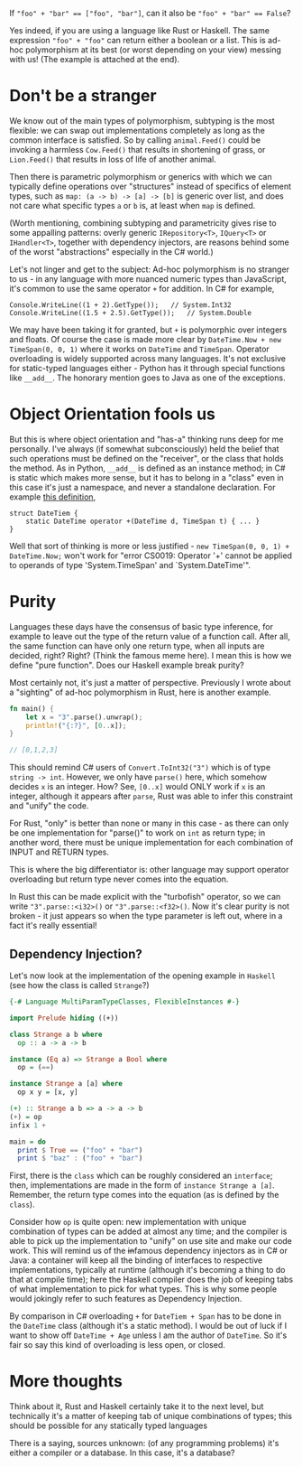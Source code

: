 If `"foo" + "bar" == ["foo", "bar"]`, can it also be `"foo" + "bar" == False`? 

Yes indeed, if you are using a language like Rust or Haskell. The same expression ``"foo" + "foo"`` can return either a boolean or a list. This is ad-hoc polymorphism at its best (or worst depending on your view) messing with us!
(The example is attached at the end).

# Don't be a stranger

We know out of the main types of polymorphism, subtyping is the most flexible: we can swap out implementations completely as long as the common interface is satisfied. So by calling `animal.Feed()` could be invoking a harmless `Cow.Feed()` that results in shortening of grass, or `Lion.Feed()` that results in loss of life of another animal. 

Then there is parametric polymorphism or generics with which we can typically define operations over "structures" instead of specifics of element types, such as `map: (a -> b) -> [a] -> [b]` is generic over list, and does not care what specific types `a` or `b` is, at least when `map` is defined.

(Worth mentioning, combining subtyping and parametricity gives rise to some appalling patterns: overly generic `IRepository<T>`, `IQuery<T>` or `IHandler<T>`, together with dependency injectors, are reasons behind some of the worst "abstractions" especially in the C# world.)

Let's not linger and get to the subject: Ad-hoc polymorphism is no stranger to us - in any language with more nuanced numeric types than JavaScript, it's common to use the same operator `+` for addition. In C# for example,

```CSharp
Console.WriteLine((1 + 2).GetType());   // System.Int32
Console.WriteLine((1.5 + 2.5).GetType());   // System.Double
```

We may have been taking it for granted, but `+` is polymorphic over integers and floats. Of course the case is made more clear by `DateTime.Now + new TimeSpan(0, 0, 1)` where it works on `DateTime` and `TimeSpan`. Operator overloading is widely supported across many languages. It's not exclusive for static-typed languages either - Python has it through special functions like `__add__`. The honorary mention goes to Java as one of the exceptions.

# Object Orientation fools us

But this is where object orientation and "has-a" thinking runs deep for me personally. I've always (if somewhat subconsciously) held the belief that such operations must be defined on the "receiver", or the class that holds the method. As in Python, `__add__` is defined as an instance method; in C# is static which makes more sense, but it has to belong in a "class" even in this case it's just a namespace, and never a standalone declaration. For example [this definition](https://github.com/microsoft/referencesource/blob/5697c29004a34d80acdaf5742d7e699022c64ecd/mscorlib/system/datetime.cs#L1485),

```CSharp
struct DateTiem {
    static DateTime operator +(DateTime d, TimeSpan t) { ... }
}
```

Well that sort of thinking is more or less justified - `new TimeSpan(0, 0, 1) + DateTime.Now;` won't work for "error CS0019: Operator '+' cannot be applied to operands of type 'System.TimeSpan' and `System.DateTime'".

# Purity

Languages these days have the consensus of basic type inference, for example to leave out the type of the return value of a function call. After all, the same function can have only one return type, when all inputs are decided, right? Right? (Think the famous meme here). I mean this is how we define "pure function". Does our Haskell example break purity?  

Most certainly not, it's just a matter of perspective. Previously I wrote about a "sighting" of ad-hoc polymorphism in Rust, here is another example.

```Rust
fn main() {
    let x = "3".parse().unwrap();
    println!("{:?}", [0..x]);    
}

// [0,1,2,3]
```

This should remind C# users of `Convert.ToInt32("3")` which is of type `string -> int`. However, we only have `parse()` here, which somehow decides `x` is an integer. How? See, `[0..x]` would ONLY work if `x` is an integer, although it appears after `parse`, Rust was able to infer this constraint and "unify" the code. 

For Rust, "only" is better than none or many in this case - as there can only be one implementation for "parse()" to work on `int` as return type; in another word, there must be unique implementation for each combination of INPUT and RETURN types.

This is where the big differentiator is: other language may support operator overloading but return type never comes into the equation.

In Rust this can be made explicit with the "turbofish" operator, so we can write `"3".parse::<i32>()` or `"3".parse::<f32>()`. Now it's clear purity is not broken - it just appears so when the type parameter is left out, where in a fact it's really essential!

## Dependency Injection?

Let's now look at the implementation of the opening example in `Haskell` (see how the class is called `Strange`?)

```Haskell
{-# Language MultiParamTypeClasses, FlexibleInstances #-}

import Prelude hiding ((+))

class Strange a b where
  op :: a -> a -> b

instance (Eq a) => Strange a Bool where
  op = (==)

instance Strange a [a] where
  op x y = [x, y]

(+) :: Strange a b => a -> a -> b
(+) = op
infix 1 +

main = do
  print $ True == ("foo" + "bar")
  print $ "baz" : ("foo" + "bar")
```

First, there is the `class` which can be roughly considered an `interface`; then, implementations are made in the form of `instance Strange a [a]`. Remember, the return type comes into the equation (as is defined by the `class`).

Consider how `op` is quite open: new implementation with unique combination of types can be added at almost any time; and the compiler is able to pick up the implementation to "unify" on use site and make our code work. This will remind us of the ~~in~~famous dependency injectors as in C# or Java: a container will keep all the binding of interfaces to respective implementations, typically at runtime (although it's becoming a thing to do that at compile time); here the Haskell compiler does the job of keeping tabs of what implementation to pick for what types. This is why some people would jokingly refer to such features as Dependency Injection.

By comparison in C# overloading `+` for `DateTiem + Span` has to be done in the `DateTime` class (although it's a static method). I would be out of luck if I want to show off `DateTime + Age` unless I am the author of `DateTime`. So it's fair so say this kind of overloading is less open, or closed.

# More thoughts

Think about it, Rust and Haskell certainly take it to the next level, but technically it's a matter of keeping tab of unique combinations of types; this should be possible for any statically typed languages

There is a saying, sources unknown: (of any programming problems) it's either a compiler or a database. In this case, it's a database?